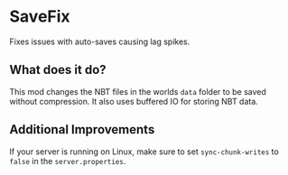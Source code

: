 # SaveFix

Fixes issues with auto-saves causing lag spikes.

## What does it do?

This mod changes the NBT files in the worlds `data` folder to be saved without compression.
It also uses buffered IO for storing NBT data.

## Additional Improvements

If your server is running on Linux, make sure to set `sync-chunk-writes` to `false` in the `server.properties`.
